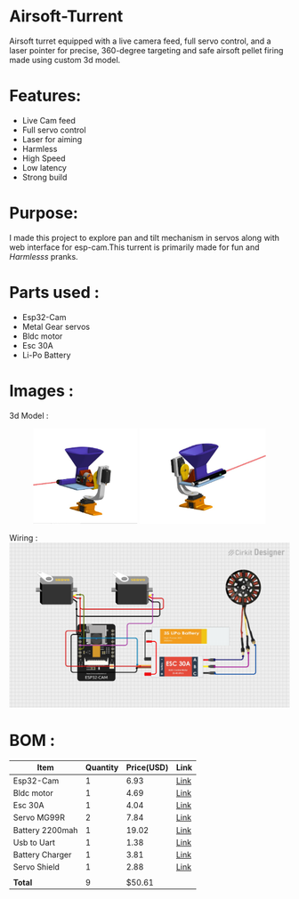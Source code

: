 # Airsoft-Turrent 
Airsoft turret equipped with a live camera feed, full servo control, and a laser pointer for precise, 360-degree targeting and safe airsoft pellet firing made using custom 3d model.

# Features:
- Live Cam feed
- Full servo control
- Laser for aiming
- Harmless
- High Speed
- Low latency
- Strong build

# Purpose:
I made this project to explore pan and tilt mechanism in servos along with web interface for esp-cam.This turrent is primarily made for fun and *Harmlesss* pranks.

# Parts used :
- Esp32-Cam
- Metal Gear servos
- Bldc motor
- Esc 30A
- Li-Po Battery

# Images :
3d Model :
<p align="center">
  <img src="Images/Back.png" width="37%" />
  <img src="Images/Front.png" width="45%" />
</p>
Wiring :
<img src="Images/circuit_image.png" />

# BOM :
|Item     |Quantity|Price(USD)|Link |
|---------|--------|-----|-----|
|Esp32-Cam|    1   |6.93 |[Link](https://makerbazar.in/products/esp32-cam-development-board-wifi-bluetooth-with-ov2640-camera-module?variant=38389721858199)|
|Bldc motor|   1    | 4.69 |[Link](https://makerbazar.in/products/a2212-high-speed-brushless-dc-motor-bldc?variant=46570640376048)|
|Esc 30A   |   1    | 4.04 |[Link](https://makerbazar.in/products/simonk-30a-bldc-esc-electronic-speed-controller-with-dean-connectors?variant=46849072038128)|
|Servo MG99R |  2   |7.84|[Link](https://makerbazar.in/products/towerpro-mg996r-digital-high-torque-servo-motor?variant=47599618097392)|
|Battery 2200mah | 1 |19.02 |[Link](https://makerbazar.in/products/high-performance-11-1v-3s1p-lipo-battery?variant=47454607114480)|
|Usb to Uart  | 1 | 1.38|[Link](https://makerbazar.in/products/cp21026-pin-usb-2-0-to-ttl-uart-serial-converter?variant=42790917374192)|
|Battery Charger |1 |3.81|[Link](https://makerbazar.in/products/imax-b3-ac-compact-balance-charger-for-2s-3s-lipo?variant=43359945752816)|
|Servo Shield | 1 | 2.88|[Link](https://makerbazar.in/products/pca9685-16-channel-servo-motor-driver?variant=43866875035888)|
|             |   |        ||
|**Total**    | 9|$50.61||
